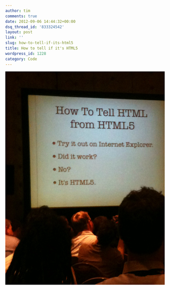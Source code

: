 ```yaml
---
author: tim
comments: true
date: 2012-09-06 14:44:32+00:00
dsq_thread_id: '833324542'
layout: post
link: ''
slug: how-to-tell-if-its-html5
title: How to tell if it's HTML5
wordpress_id: 1228
category: Code
---
```


![](/images/2012/09/jxBZG.jpg)